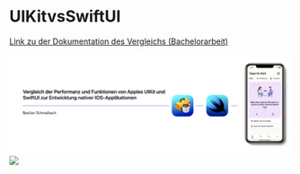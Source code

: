 # UIKitvsSwiftUI

[Link zu der Dokumentation des Vergleichs (Bachelorarbeit)](https://github.com/bschmalb/UIKitvsSwiftUI/blob/6564f906e5357a2b982d5f4774c5c96b03dd6d1a/BachelorarbeitSchmalbachBastian.pdf)

<img src="https://github.com/bschmalb/UIKitvsSwiftUI/blob/e5f8373d3df844ff3b6bb680b47e88df2bbe4b42/readmeImage.png">

<img src="https://user-images.githubusercontent.com/32933389/110456066-6f5bc880-80c9-11eb-8383-c32671864a76.png">

